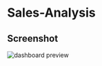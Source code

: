 # Sales-Analysis


## Screenshot

![dashboard preview](https://github.com/akku08/Sales-Analysis/Picture2.png)
